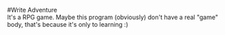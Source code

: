 #Write Adventure  
It's a RPG game. Maybe this program (obviously) don't have a real "game" body, that's because it's only to learning :)
